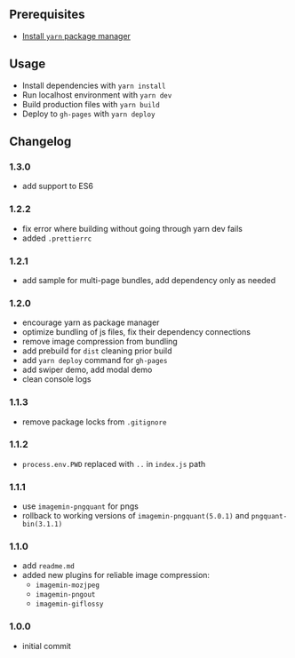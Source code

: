 ## Prerequisites
* [Install `yarn` package manager](https://yarnpkg.com/lang/en/docs/install/)

## Usage
* Install dependencies with `yarn install`
* Run localhost environment with `yarn dev`
* Build production files with `yarn build`
* Deploy to `gh-pages` with `yarn deploy`

## Changelog
### 1.3.0
  * add support to ES6
### 1.2.2
  * fix error where building without going through yarn dev fails
  * added `.prettierrc`
### 1.2.1
  * add sample for multi-page bundles, add dependency only as needed
### 1.2.0
  * encourage yarn as package manager
  * optimize bundling of js files, fix their dependency connections
  * remove image compression from bundling
  * add prebuild for `dist` cleaning prior build
  * add `yarn deploy` command for `gh-pages`
  * add swiper demo, add modal demo
  * clean console logs
### 1.1.3
  * remove package locks from `.gitignore`
### 1.1.2
  * `process.env.PWD` replaced with `..` in `index.js` path
### 1.1.1
  * use `imagemin-pngquant` for pngs
  * rollback to working versions of `imagemin-pngquant(5.0.1)` and `pngquant-bin(3.1.1)`
### 1.1.0
  * add `readme.md`
  * added new plugins for reliable image compression:
    * `imagemin-mozjpeg`
    * `imagemin-pngout`
    * `imagemin-giflossy`
### 1.0.0
  * initial commit